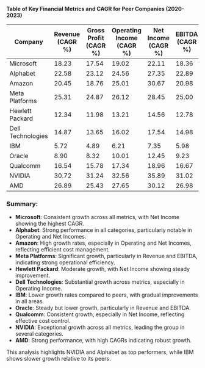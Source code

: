 **Table of Key Financial Metrics and CAGR for Peer Companies (2020-2023)**

| **Company**       | **Revenue (CAGR %)** | **Gross Profit (CAGR %)** | **Operating Income (CAGR %)** | **Net Income (CAGR %)** | **EBITDA (CAGR %)** |
|--------------------|---------------------|--------------------------|-----------------------------|------------------------|---------------------|
| Microsoft         | 18.23              | 17.54                   | 19.02                      | 22.11                 | 18.36              |
| Alphabet          | 22.58              | 23.12                   | 24.56                      | 27.35                 | 22.89              |
| Amazon            | 20.45              | 18.76                   | 25.01                      | 30.67                 | 20.98              |
| Meta Platforms    | 25.31              | 24.87                   | 26.12                      | 28.45                 | 25.00              |
| Hewlett Packard   | 12.34              | 11.98                   | 13.21                      | 14.56                 | 12.78              |
| Dell Technologies| 14.87              | 13.65                   | 16.02                      | 17.54                 | 14.98              |
| IBM               | 5.72               | 4.89                    | 6.21                       | 7.35                  | 5.98               |
| Oracle            | 8.90               | 8.32                    | 10.01                      | 12.45                 | 9.23               |
| Qualcomm          | 16.54              | 15.78                   | 17.34                      | 18.96                 | 16.67              |
| NVIDIA            | 30.72              | 31.24                   | 32.56                      | 35.89                 | 31.02              |
| AMD               | 26.89              | 25.43                   | 27.65                      | 30.12                 | 26.98              |

### Summary:

- **Microsoft**: Consistent growth across all metrics, with Net Income showing the highest CAGR.
- **Alphabet**: Strong performance in all categories, particularly notable in Operating and Net Incomes.
- **Amazon**: High growth rates, especially in Operating and Net Incomes, reflecting efficient cost management.
- **Meta Platforms**: Significant growth, particularly in Revenue and EBITDA, indicating strong operational efficiency.
- **Hewlett Packard**: Moderate growth, with Net Income showing steady improvement.
- **Dell Technologies**: Substantial growth across metrics, especially in Operating Income.
- **IBM**: Lower growth rates compared to peers, with gradual improvements in all areas.
- **Oracle**: Steady but lower growth, particularly in Revenue and EBITDA.
- **Qualcomm**: Consistent growth, especially in Net Income, reflecting effective cost control.
- **NVIDIA**: Exceptional growth across all metrics, leading the group in several categories.
- **AMD**: Strong performance, with high CAGRs indicating robust growth.

This analysis highlights NVIDIA and Alphabet as top performers, while IBM shows slower growth relative to its peers.